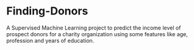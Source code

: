 # Finding-Donors
A Supervised Machine Learning project to predict the income level of prospect donors for a charity organization using some features like age, profession and years of education.
